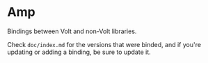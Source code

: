 Amp
===

Bindings between Volt and non-Volt libraries.

Check `doc/index.md` for the versions that were binded, and if you're updating or adding
a binding, be sure to update it.
